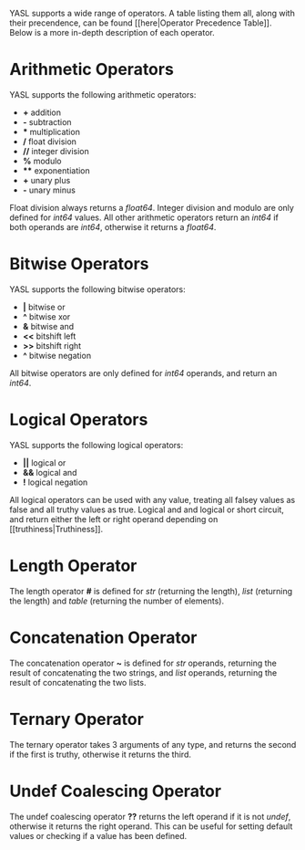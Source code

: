 YASL supports a wide range of operators. A table listing them all, along with their precendence, can be found [[here|Operator Precedence Table]]. Below is a more in-depth description of each operator.

# Arithmetic Operators
 YASL supports the following arithmetic operators:

* **+**  addition
* **-** subtraction
* **\*** multiplication
* **/** float division
* **//** integer division
* **%** modulo
* **\*\*** exponentiation
* **+** unary plus
* **-** unary minus

Float division always returns a _float64_. Integer division and modulo are only defined for _int64_ values. All other arithmetic operators return an _int64_ if both operands are _int64_, otherwise it returns a _float64_.

# Bitwise Operators
YASL supports the following bitwise operators:

* **|** bitwise or
* **^** bitwise xor
* **&** bitwise and
* **<<** bitshift left
* **>>** bitshift right
* **^** bitwise negation

All bitwise operators are only defined for _int64_ operands, and return an _int64_.

# Logical Operators
YASL supports the following logical operators:

* **||** logical or
* **&&** logical and
* **!** logical negation

All logical operators can be used with any value, treating all falsey values as false and all truthy values as true. Logical and and logical or short circuit, and return either the left or right operand depending on [[truthiness|Truthiness]].

# Length Operator
The length operator **#** is defined for _str_ (returning the length), _list_ (returning the length) and _table_ (returning the number of elements).

# Concatenation Operator
The concatenation operator **~** is defined for _str_ operands, returning the result of concatenating the two strings, and _list_ operands, returning the result of concatenating the two lists.

# Ternary Operator
The ternary operator takes 3 arguments of any type, and returns the second if the first is truthy, otherwise it returns the third.

# Undef Coalescing Operator
The undef coalescing operator **??** returns the left operand if it is not _undef_, otherwise it returns the right operand. This can be useful for setting default values or checking if a value has been defined.